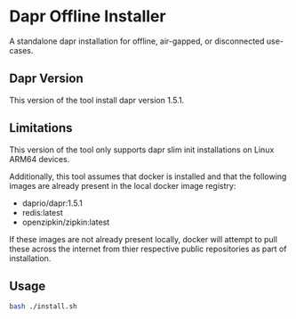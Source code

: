 # Dapr Offline Installer
A standalone dapr installation for offline, air-gapped, or disconnected use-cases.

## Dapr Version
This version of the tool install dapr version 1.5.1.

## Limitations
This version of the tool only supports dapr slim init installations on Linux ARM64 devices.

Additionally, this tool assumes that docker is installed and that the following images are already present in the local docker image registry:
- daprio/dapr:1.5.1
- redis:latest
- openzipkin/zipkin:latest

If these images are not already present locally, docker will attempt to pull these across the internet from thier respective public repositories as part of installation.

## Usage
``` bash
bash ./install.sh
```
